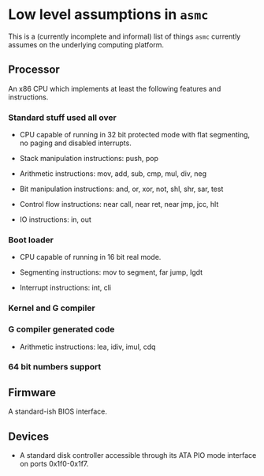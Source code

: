 # Low level assumptions in `asmc`

This is a (currently incomplete and informal) list of things `asmc`
currently assumes on the underlying computing platform.

## Processor

An x86 CPU which implements at least the following features and
instructions.

### Standard stuff used all over

 * CPU capable of running in 32 bit protected mode with flat
   segmenting, no paging and disabled interrupts.

 * Stack manipulation instructions: push, pop

 * Arithmetic instructions: mov, add, sub, cmp, mul, div, neg

 * Bit manipulation instructions: and, or, xor, not, shl, shr, sar, test

 * Control flow instructions: near call, near ret, near jmp, jcc, hlt

 * IO instructions: in, out

### Boot loader

 * CPU capable of running in 16 bit real mode.

 * Segmenting instructions: mov to segment, far jump, lgdt

 * Interrupt instructions: int, cli

### Kernel and G compiler

### G compiler generated code

 * Arithmetic instructions: lea, idiv, imul, cdq

### 64 bit numbers support

## Firmware

A standard-ish BIOS interface.

## Devices

 * A standard disk controller accessible through its ATA PIO mode
   interface on ports 0x1f0-0x1f7.
